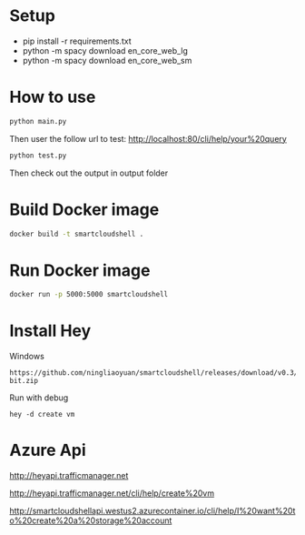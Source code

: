 
# Setup

- pip install -r requirements.txt
- python -m spacy download en_core_web_lg
- python -m spacy download en_core_web_sm

# How to use

```bash
python main.py
```

Then user the follow url to test:
<http://localhost:80/cli/help/your%20query>

```bash
python test.py
```

Then check out the output in output folder

# Build Docker image

```bash
docker build -t smartcloudshell .
```

# Run Docker image

```bash
docker run -p 5000:5000 smartcloudshell
```

# Install Hey

Windows
```
https://github.com/ningliaoyuan/smartcloudshell/releases/download/v0.3/smartcloudshell_windows_64-bit.zip
```

Run with debug
```
hey -d create vm
```

# Azure Api

<http://heyapi.trafficmanager.net>

<http://heyapi.trafficmanager.net/cli/help/create%20vm>

<http://smartcloudshellapi.westus2.azurecontainer.io/cli/help/I%20want%20to%20create%20a%20storage%20account>
